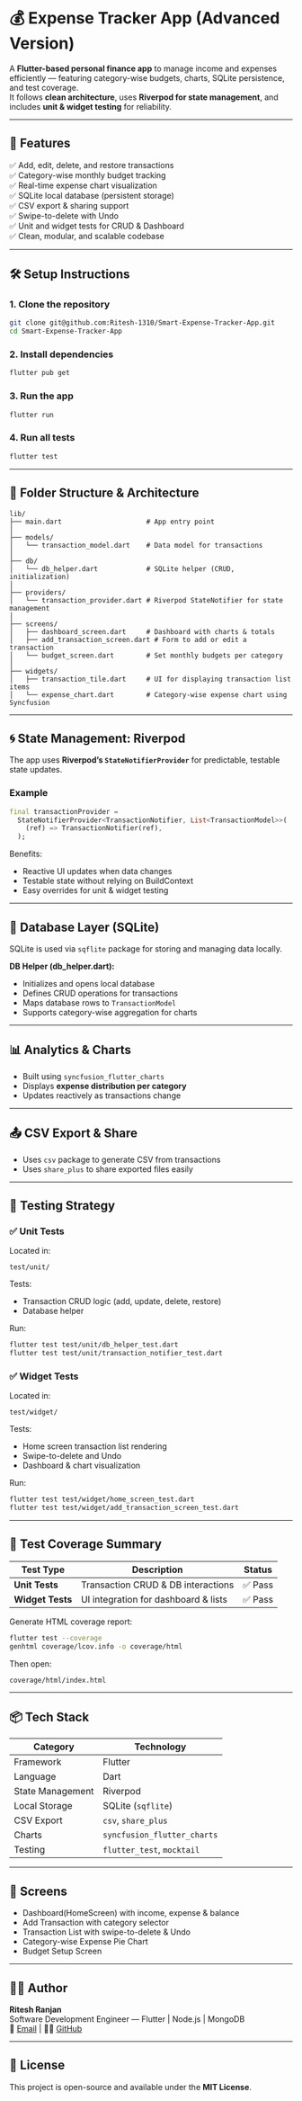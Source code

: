 # 💰 Expense Tracker App (Advanced Version)

A **Flutter-based personal finance app** to manage income and expenses efficiently — featuring category-wise budgets, charts, SQLite persistence, and test coverage.  
It follows **clean architecture**, uses **Riverpod for state management**, and includes **unit & widget testing** for reliability.

---

## 🚀 Features

✅ Add, edit, delete, and restore transactions  
✅ Category-wise monthly budget tracking  
✅ Real-time expense chart visualization  
✅ SQLite local database (persistent storage)  
✅ CSV export & sharing support  
✅ Swipe-to-delete with Undo  
✅ Unit and widget tests for CRUD & Dashboard  
✅ Clean, modular, and scalable codebase  

---

## 🛠️ Setup Instructions

### 1. Clone the repository
```bash
git clone git@github.com:Ritesh-1310/Smart-Expense-Tracker-App.git
cd Smart-Expense-Tracker-App
```

### 2. Install dependencies
```bash
flutter pub get
```

### 3. Run the app
```bash
flutter run
```

### 4. Run all tests
```bash
flutter test
```

---

## 🧱 Folder Structure & Architecture

```
lib/
├── main.dart                     # App entry point
│
├── models/
│   └── transaction_model.dart    # Data model for transactions
│
├── db/
│   └── db_helper.dart            # SQLite helper (CRUD, initialization)
│
├── providers/
│   └── transaction_provider.dart # Riverpod StateNotifier for state management
│
├── screens/
│   ├── dashboard_screen.dart     # Dashboard with charts & totals
│   ├── add_transaction_screen.dart # Form to add or edit a transaction
│   └── budget_screen.dart        # Set monthly budgets per category
│
├── widgets/
│   ├── transaction_tile.dart     # UI for displaying transaction list items
│   └── expense_chart.dart        # Category-wise expense chart using Syncfusion

```

---

## 🌀 State Management: Riverpod

The app uses **Riverpod’s `StateNotifierProvider`** for predictable, testable state updates.

### Example
```dart
final transactionProvider = 
  StateNotifierProvider<TransactionNotifier, List<TransactionModel>>(
    (ref) => TransactionNotifier(ref),
  );
```

Benefits:
- Reactive UI updates when data changes  
- Testable state without relying on BuildContext  
- Easy overrides for unit & widget testing  

---

## 💾 Database Layer (SQLite)

SQLite is used via `sqflite` package for storing and managing data locally.

**DB Helper (db_helper.dart):**
- Initializes and opens local database
- Defines CRUD operations for transactions
- Maps database rows to `TransactionModel`
- Supports category-wise aggregation for charts

---

## 📊 Analytics & Charts

- Built using `syncfusion_flutter_charts`
- Displays **expense distribution per category**
- Updates reactively as transactions change

---

## 📤 CSV Export & Share

- Uses `csv` package to generate CSV from transactions  
- Uses `share_plus` to share exported files easily  

---

## 🧩 Testing Strategy

### ✅ Unit Tests
Located in:
```
test/unit/
```

Tests:
- Transaction CRUD logic (add, update, delete, restore)
- Database helper 

Run:
```bash
flutter test test/unit/db_helper_test.dart
flutter test test/unit/transaction_notifier_test.dart
```

### ✅ Widget Tests
Located in:
```
test/widget/
```

Tests:
- Home screen transaction list rendering
- Swipe-to-delete and Undo
- Dashboard & chart visualization

Run:
```bash
flutter test test/widget/home_screen_test.dart
flutter test test/widget/add_transaction_screen_test.dart
```

---

## 🧪 Test Coverage Summary

| Test Type         | Description                                       | Status |
|-------------------|---------------------------------------------------|---------|
| **Unit Tests**    | Transaction CRUD & DB interactions                | ✅ Pass |
| **Widget Tests**  | UI integration for dashboard & lists              | ✅ Pass |


Generate HTML coverage report:
```bash
flutter test --coverage
genhtml coverage/lcov.info -o coverage/html
```

Then open:
```
coverage/html/index.html
```

---

## 📦 Tech Stack

| Category | Technology |
|-----------|-------------|
| Framework | Flutter |
| Language | Dart |
| State Management | Riverpod |
| Local Storage | SQLite (`sqflite`) |
| CSV Export | `csv`, `share_plus` |
| Charts | `syncfusion_flutter_charts` |
| Testing | `flutter_test`, `mocktail` |

---

## 📱 Screens

- Dashboard(HomeScreen) with income, expense & balance  
- Add Transaction with category selector  
- Transaction List with swipe-to-delete & Undo  
- Category-wise Expense Pie Chart  
- Budget Setup Screen  

---

## 👨‍💻 Author

**Ritesh Ranjan**  
Software Development Engineer — Flutter | Node.js | MongoDB  
📧 [Email](mailto:ranjan.official1310@gmail.com) | 🧑‍💻 [GitHub](https://github.com/Ritesh-1310)

---

## 🏁 License

This project is open-source and available under the **MIT License**.
